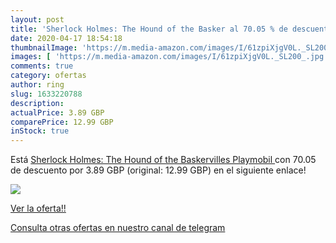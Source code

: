 ```yaml
---
layout: post
title: 'Sherlock Holmes: The Hound of the Basker al 70.05 % de descuento'
date: 2020-04-17 18:54:18
thumbnailImage: 'https://m.media-amazon.com/images/I/61zpiXjgV0L._SL200_.jpg'
images: [ 'https://m.media-amazon.com/images/I/61zpiXjgV0L._SL200_.jpg' ]
comments: true
category: ofertas
author: ring
slug: 1633220788
description:
actualPrice: 3.89 GBP
comparePrice: 12.99 GBP
inStock: true
---
```


Está [Sherlock Holmes: The Hound of the Baskervilles  Playmobil ](https://www.amazon.co.uk/dp/1633220788/?tag=redken01-21) con 70.05 de descuento por 3.89 GBP (original: 12.99 GBP) en el siguiente enlace!

[![](https://m.media-amazon.com/images/I/61zpiXjgV0L._SL200_.jpg)](https://www.amazon.co.uk/dp/1633220788/?tag=redken01-21)

[Ver la oferta!!](https://www.amazon.co.uk/dp/1633220788/?tag=redken01-21)

[Consulta otras ofertas en nuestro canal de telegram](https://t.me/s/ofertas25)
